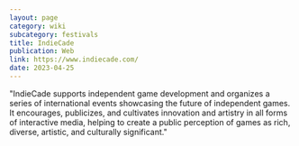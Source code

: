 ```yaml
---
layout: page
category: wiki
subcategory: festivals
title: IndieCade
publication: Web
link: https://www.indiecade.com/
date: 2023-04-25
---
```


"IndieCade supports independent game development and organizes a series of international events showcasing the future of independent games. It encourages, publicizes, and cultivates innovation and artistry in all forms of interactive media, helping to create a public perception of games as rich, diverse, artistic, and culturally significant."
